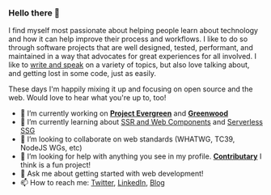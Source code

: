### Hello there 👋

I find myself most passionate about helping people learn about technology and how it can help improve their process and workflows. I like to do so through software projects that are well designed, tested, performant, and maintained in a way that advocates for great experiences for all involved.  I like to [write and speak](https://www.thegreenhouse.io/about/#speaking) on a variety of topics, but also love talking about, and getting lost in some code, just as easily.

These days I'm happily mixing it up and focusing on open source and the web. Would love to hear what you're up to, too!

- 🔭 I’m currently working on [**Project Evergreen**](https://github.com/ProjectEvergreen) and [**Greenwood**](https://github.com/ProjectEvergreen/greenwood)
- 🌱 I’m currently learning about [SSR and Web Components](https://github.com/ProjectEvergreen/greenwood/discussions/576) and [Serverless SSG](https://github.com/ProjectEvergreen/greenwood/discussions/626)
- 👯 I’m looking to collaborate on web standards (WHATWG, TC39, NodeJS WGs, etc)
- 🤔 I’m looking for help with anything you see in my profile. [**Contributary**](https://www.contributary.community) I think is a fun project!
- 💬 Ask me about getting started with web development!
- 📫 How to reach me: [Twitter](https://twitter.com/thegreenhouseio), [LinkedIn](https://www.linkedin.com/in/owen-buckley-91393447/), [Blog](https://www.thegreenhouse.io)